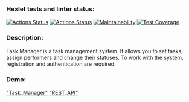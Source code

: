 ### Hexlet tests and linter status:
[![Actions Status](https://github.com/piafson/java-project-99/actions/workflows/hexlet-check.yml/badge.svg)](https://github.com/piafson/java-project-99/actions)
[![Actions Status](https://github.com/piafson/java-project-99/actions/workflows/main.yml/badge.svg)](https://github.com/piafson/java-project-99/actions)
[![Maintainability](https://api.codeclimate.com/v1/badges/9e83ac2464452294bc79/maintainability)](https://codeclimate.com/github/piafson/java-project-99/maintainability)
[![Test Coverage](https://api.codeclimate.com/v1/badges/9e83ac2464452294bc79/test_coverage)](https://codeclimate.com/github/piafson/java-project-99/test_coverage)

### Description:
Task Manager is a task management system. It allows you to set tasks, assign performers and change their statuses. To work with the system, registration and authentication are required.

### Demo:
["Task_Manager"](https://java-project-99-czju.onrender.com)
["REST_API"](https://java-project-99-czju.onrender.com/swagger-ui/index.html)
